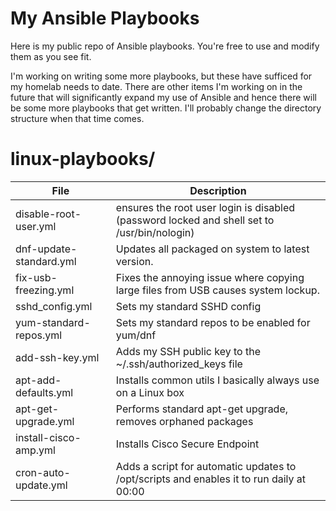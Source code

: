 # My Ansible Playbooks
Here is my public repo of Ansible playbooks. You're free to use and modify them as you see fit.

I'm working on writing some more playbooks, but these have sufficed for my homelab needs to date. There are other items I'm working on in the future that will significantly expand my use of Ansible and hence there will be some more playbooks that get written. I'll probably change the directory structure when that time comes.

# linux-playbooks/
| File                          | Description                                                                                       |
|-------------------------------|---------------------------------------------------------------------------------------------------|
| disable-root-user.yml         | ensures the root user login is disabled (password locked and shell set to /usr/bin/nologin)       |
| dnf-update-standard.yml       | Updates all packaged on system to latest version.                                                 |
| fix-usb-freezing.yml          | Fixes the annoying issue where copying large files from USB causes system lockup.                 |
| sshd_config.yml               | Sets my standard SSHD config                                                                      |
| yum-standard-repos.yml        | Sets my standard repos to be enabled for yum/dnf                                                  |
| add-ssh-key.yml               | Adds my SSH public key to the ~/.ssh/authorized_keys file                                         |
| apt-add-defaults.yml          | Installs common utils I basically always use on a Linux box                                       |
| apt-get-upgrade.yml           | Performs standard apt-get upgrade, removes orphaned packages                                      |
| install-cisco-amp.yml         | Installs Cisco Secure Endpoint                                                                    |
| cron-auto-update.yml          | Adds a script for automatic updates to /opt/scripts and enables it to run daily at 00:00          |
 